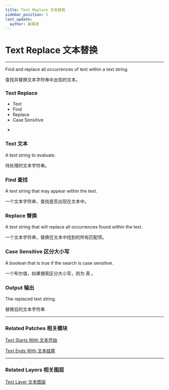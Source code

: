 ```yaml
---
title: Text Replace 文本替换
sidebar_position: 5
last_update:
  author: 蒯美政
---
```


# Text Replace 文本替换

---

Find and replace all occurrences of text within a text string.

查找并替换文本字符串中出现的文本。

<div className="patch-container">
    <div className="patch processor">
        <h3>Text Replace</h3>
        <ul className="inputs">
            <li>Text<span></span></li>
            <li>Find<span></span></li>
            <li>Replace<span></span></li>
            <li>Case Sensitive<span className="checkbox-off"></span></li>
        </ul>
        <ul className="outputs">
            <li>&nbsp;<span></span></li>
        </ul>
    </div>
</div>

### Text 文本

A text string to evaluate.

待处理的文本字符串。

### Find 查找

A text string that may appear within the text.

一个文本字符串，查找是否出现在文本中。

### Replace 替换

A text string that will replace all occurrences found within the text.

一个文本字符串，替换在文本中找到的所有匹配项。

### Case Sensitive 区分大小写

A boolean that is true if the search is case sensitive.

一个布尔值，如果搜索区分大小写，则为 真 。

### Output 输出

The replaced text string.

替换后的文本字符串

------

### Related Patches 相关模块

[Text Starts With 文本开始](./Text%20Starts%20With.md)

[Text Ends With 文本结尾](./Text%20Ends%20With.md)

------

### Related Layers 相关图层

[Text Layer 文本图层](./../Layer/Text%20Layer.md)
